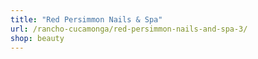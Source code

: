 ```yaml
---
title: "Red Persimmon Nails & Spa"
url: /rancho-cucamonga/red-persimmon-nails-and-spa-3/
shop: beauty
---
```

